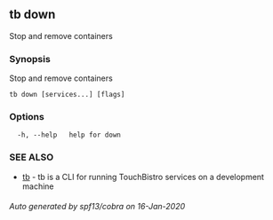 ## tb down

Stop and remove containers

### Synopsis

Stop and remove containers

```
tb down [services...] [flags]
```

### Options

```
  -h, --help   help for down
```

### SEE ALSO

* [tb](tb.md)	 - tb is a CLI for running TouchBistro services on a development machine

###### Auto generated by spf13/cobra on 16-Jan-2020
